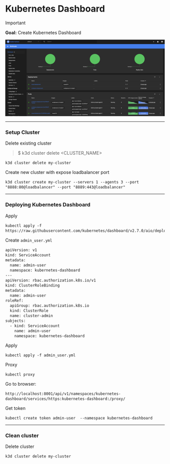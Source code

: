# Kubernetes Dashboard

> [!IMPORTANT]  
> **Goal:** Create Kubernetes Dashboard

![dashboard](dashboard.png)

---

### Setup Cluster

Delete existing cluster
> $ k3d cluster delete <CLUSTER_NAME>
```
k3d cluster delete my-cluster
```

Create new cluster with expose loadbalancer port
```
k3d cluster create my-cluster --servers 1 --agents 3 --port "8888:80@loadbalancer" --port "8889:443@loadbalancer"
```
---

### Deploying Kubernetes Dashboard

Apply
```
kubectl apply -f https://raw.githubusercontent.com/kubernetes/dashboard/v2.7.0/aio/deploy/recommended.yaml
```

Create `admin_user.yml`
```
apiVersion: v1
kind: ServiceAccount
metadata:
  name: admin-user
  namespace: kubernetes-dashboard
---
apiVersion: rbac.authorization.k8s.io/v1
kind: ClusterRoleBinding
metadata:
  name: admin-user
roleRef:
  apiGroup: rbac.authorization.k8s.io
  kind: ClusterRole
  name: cluster-admin
subjects:
  - kind: ServiceAccount
    name: admin-user
    namespace: kubernetes-dashboard
```

Apply
```
kubectl apply -f admin_user.yml
```

Proxy
```
kubectl proxy 
```

Go to browser:
```
http://localhost:8001/api/v1/namespaces/kubernetes-dashboard/services/https:kubernetes-dashboard:/proxy/
```

Get token
```
kubectl create token admin-user  --namespace kubernetes-dashboard
```

---

### Clean cluster

Delete cluster
```
k3d cluster delete my-cluster
```
